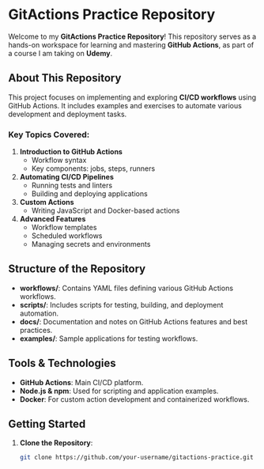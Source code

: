 # GitActions Practice Repository

Welcome to my **GitActions Practice Repository**! This repository serves as a hands-on workspace for learning and mastering **GitHub Actions**, as part of a course I am taking on **Udemy**.

## About This Repository

This project focuses on implementing and exploring **CI/CD workflows** using GitHub Actions. It includes examples and exercises to automate various development and deployment tasks.

### Key Topics Covered:
1. **Introduction to GitHub Actions**
   - Workflow syntax
   - Key components: jobs, steps, runners
2. **Automating CI/CD Pipelines**
   - Running tests and linters
   - Building and deploying applications
3. **Custom Actions**
   - Writing JavaScript and Docker-based actions
4. **Advanced Features**
   - Workflow templates
   - Scheduled workflows
   - Managing secrets and environments

## Structure of the Repository

- **workflows/**: Contains YAML files defining various GitHub Actions workflows.
- **scripts/**: Includes scripts for testing, building, and deployment automation.
- **docs/**: Documentation and notes on GitHub Actions features and best practices.
- **examples/**: Sample applications for testing workflows.

## Tools & Technologies
- **GitHub Actions**: Main CI/CD platform.
- **Node.js & npm**: Used for scripting and application examples.
- **Docker**: For custom action development and containerized workflows.

## Getting Started

1. **Clone the Repository**:
   ```bash
   git clone https://github.com/your-username/gitactions-practice.git
